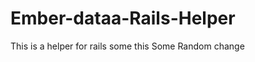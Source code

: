 Ember-dataa-Rails-Helper
========================

This is a helper for rails
some this
Some Random change
